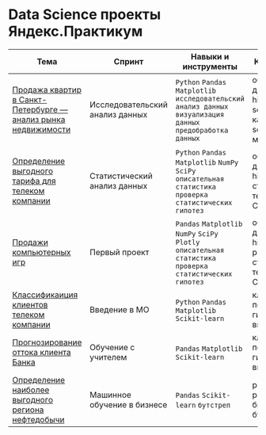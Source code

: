 # Data Science проекты Яндекс.Практикум

|Тема|Спринт|Навыки и инструменты|Ключевые слова|
|---|---|---|---|
|[Продажа квартир в Санкт-Петербурге — анализ рынка недвижимости](https://github.com/kozyreviva/Data_Science/tree/main/research_analisis) |Исследовательский анализ данных| `Python` `Pandas` `Matplotlib` `исследовательский анализ данных` `визуализация данных` `предобработка данных` | обработка данных, histogram, boxplot, scattermatrix, категоризация, scatterplot,  фрод-мониторинг |
|[Определение выгодного тарифа для телеком компании](https://github.com/kozyreviva/Data_Science/tree/main/statistic_analisis)|Статистический анализ данных|`Python` `Pandas` `Matplotlib` `NumPy` `SciPy` `описательная статистика` `проверка статистических гипотез`|обработка данных, histogram, boxplot, статистический тест,критерий Стьюдента|
|[Продажи компьютерных игр](https://github.com/kozyreviva/Data_Science/tree/main/Project_1)|Первый проект|`Pandas` `Matplotlib` `NumPy` `SciPy` `Plotly` `описательная статистика` `проверка статистических гипотез`|обработка данных, histogram, boxplot, pie, scatter, статистический тест,критерий Стьюдента|
|[Классификаиция клиентов телеком компании](https://github.com/kozyreviva/Data_Science/tree/main/ML_introduction)|Введение в МО|`Python` `Pandas` `Matplotlib` `Scikit-learn`|классификация, подбор гиперпараметров, выбор модели МО|
|[Прогнозирование оттока клиента Банка](https://github.com/kozyreviva/Data_Science/tree/main/teacher_train)|Обучение с учителем|`Pandas` `Matplotlib` `Scikit-learn`|классификация, подбор гиперпараметров, выбор модели МО|
|[Определение наиболее выгодного региона нефтедобычи](https://github.com/kozyreviva/Data_Science/tree/main/ML_in_business)|Машинное обучение в бизнесе|`Pandas` `Scikit-learn` `бутстреп`|регрессия, разработка бизнес-модели, бутстреп|
